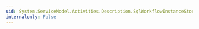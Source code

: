 ```yaml
---
uid: System.ServiceModel.Activities.Description.SqlWorkflowInstanceStoreBehavior.InstanceCompletionAction
internalonly: False
---
```

